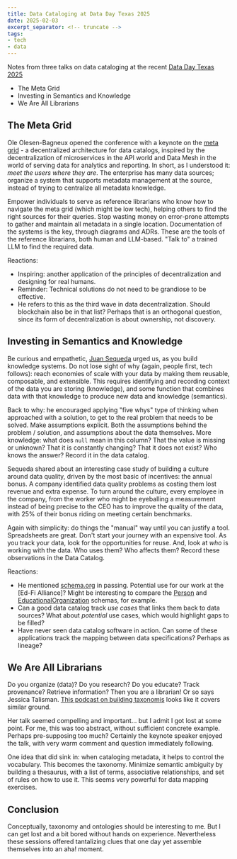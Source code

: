 ```yaml
---
title: Data Cataloging at Data Day Texas 2025
date: 2025-02-03
excerpt_separator: <!-- truncate -->
tags:
- tech
- data
---
```


Notes from three talks on data cataloging at the recent [Data Day Texas
2025](https://datadaytexas.com/)

* The Meta Grid
* Investing in Semantics and Knowledge
* We Are All Librarians

<!-- truncate -->

## The Meta Grid

Ole Olesen-Bagneux opened the conference with a keynote on the [meta
grid](https://www.searchingfordata.com/) - a decentralized architecture for data
catalogs, inspired by the decentralization of microservices in the API world and
Data Mesh in the world of serving data for analytics and reporting. In short, as
I understood it: _meet the users where they are_. The enterprise has many data
sources; organize a system that supports metadata management at the source,
instead of trying to centralize all metadata knowledge.

Empower individuals to serve as reference librarians who know how to navigate
the meta grid (which might be low tech), helping others to find the right
sources for their queries. Stop wasting money on error-prone attempts to gather
and maintain all metadata in a single location. Documentation of the systems is
the key, through diagrams and ADRs. These are the tools of the reference
librarians, both human and LLM-based. "Talk to" a trained LLM to find the
required data.

Reactions:

* Inspiring: another application of the principles of decentralization and
  designing for real humans.
* Reminder: Technical solutions do not need to be grandiose to be effective.
* He refers to this as the third wave in data decentralization. Should
  blockchain also be in that list? Perhaps that is an orthogonal question, since
  its form of decentralization is about ownership, not discovery.

## Investing in Semantics and Knowledge

Be curious and empathetic, [Juan Sequeda](https://juansequeda.com/) urged us, as
you build knowledge systems. Do not lose sight of why (again, people first, tech
follows): reach economies of scale with your data by making them reusable,
composable, and extensible. This requires identifying and recording context of
the data you are storing (knowledge), and some function that combines data with
that knowledge to produce new data and knowledge (semantics).

Back to why: he encouraged applying "five whys" type of thinking when approached
with a solution, to get to the real problem that needs to be solved. Make
assumptions explicit. Both the assumptions behind the problem / solution, and
assumptions about the data themselves. More knowledge: what does `null` mean in
this column? That the value is missing or unknown? That it is constantly
changing? That it does not exist? Who knows the answer? Record it in the data
catalog.

Sequeda shared about an interesting case study of building a culture around data
quality, driven by the most basic of incentives: the annual bonus. A company
identified data quality problems as costing them lost revenue and extra expense.
To turn around the culture, every employee in the company, from the worker who
might be eyeballing a measurement instead of being precise to the CEO has to
improve the quality of the data, with 25% of their bonus riding on meeting
certain benchmarks.

Again with simplicity: do things the "manual" way until you can justify a tool.
Spreadsheets are great. Don't start your journey with an expensive tool. As you
track your data, look for the opportunities for reuse. And, look at _who_ is
working with the data. Who uses them? Who affects them? Record these
observations in the Data Catalog.

Reactions:

* He mentioned [schema.org](https://schema.org) in passing. Potential use for
  our work at the [Ed-Fi Alliance]? Might be interesting to compare the
  [Person](https://schema.org/Person) and
  [EducationalOrganization](https://schema.org/EducationalOrganization) schemas,
  for example.
* Can a good data catalog track _use cases_ that links them back to data
  sources? What about _potential_ use cases, which would highlight gaps to be
  filled?
* Have never seen data catalog software in action. Can some of these
  applications track the mapping between data specifications? Perhaps as
  lineage?

## We Are All Librarians

Do you organize (data)? Do you research? Do you educate? Track provenance?
Retrieve information? Then you are a librarian! Or so says Jessica Talisman.
[This podcast on building
taxonomis](https://podcasts.apple.com/us/podcast/building-taxonomies-data-models-to-remove-ambiguity/id1739823286?i=1000671791129)
looks like it covers similar ground.

Her talk seemed compelling and important... but I admit I got lost at some
point. For me, this was too abstract, without sufficient concrete example.
Perhaps pre-supposing too much? Certainly the keynote speaker enjoyed the talk,
with very warm comment and question immediately following.

One idea that did sink in: when cataloging metadata, it helps to control the
vocabulary. This becomes the taxonomy. Minimize semantic ambiguity by building a
thesaurus, with a list of terms, associative relationships, and set of rules on
how to use it. This seems very powerful for data mapping exercises.

## Conclusion

Conceptually, taxonomy and ontologies should be interesting to me. But I can get
lost and a bit bored without hands on experience. Nevertheless these sessions
offered tantalizing clues that one day yet assemble themselves into an aha!
moment.

